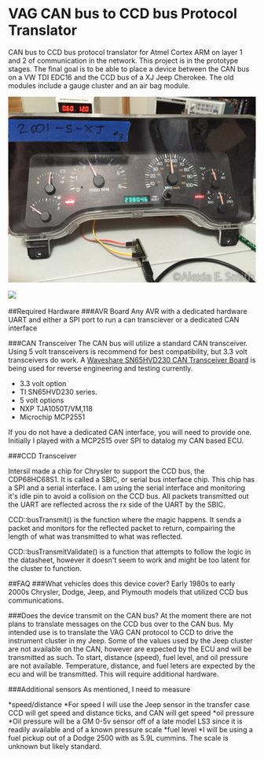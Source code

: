 # VAG CAN bus to CCD bus Protocol Translator
CAN bus to CCD bus protocol translator for Atmel Cortex ARM on layer 1 and 2 of communication in the network.  This project is in the prototype stages.  The final goal is to be able to place a device between the CAN bus on a VW TDI EDC16 and the CCD bus of a XJ Jeep Cherokee.  The old modules include a gauge cluster and an air bag module.

![](docs/images/example.jpg)

![](docs/images/gaugewiggle.gif)

##Required Hardware
###AVR Board
Any AVR with a dedicated hardware UART and either a SPI port to run a can transciever or a dedicated CAN interface

###CAN Transceiver
The CAN bus will utilize a standard CAN transceiver.  Using 5 volt transceivers is recommend for best compatibility, but 3.3 volt transceivers do work. A [Waveshare SN65HVD230 CAN Transceiver Board](https://www.amazon.com/gp/product/B00KM6XMXO/) is being used for reverse engineering and testing currently.

* 3.3 volt option
 * TI SN65HVD230 series.
* 5 volt options
 * NXP TJA1050T/VM,118
 * Microchip MCP2551
 
If you do not have a dedicated CAN interface, you will need to provide one. Initially I played with a MCP2515 over SPI to datalog my CAN based ECU.
 
###CCD Transceiver

Intersil made a chip for Chrysler to support the CCD bus, the CDP68HC68S1. It is called a SBIC, or serial bus interface chip. This chip has a SPI and a serial interface. I am using the serial interface and monitoring it's idle pin to avoid a collision on the CCD bus. All packets transmitted out the UART are reflected across the rx side of the UART by the SBIC.

CCD::busTransmit() is the function where the magic happens. It sends a packet and monitors for the reflected packet to return, compairing the length of what was transmitted to what was reflected.

CCD::busTransmitValidate() is a function that attempts to follow the logic in the datasheet, however it doesn't seem to work and might be too latent for the cluster to function.

##FAQ
###What vehicles does this device cover?
Early 1980s to early 2000s Chrysler, Dodge, Jeep, and Plymouth models that utilized CCD bus communications.

###Does the device transmit on the CAN bus?
At the moment there are not plans to translate messages on the CCD bus over to the CAN bus.  My intended use is to translate the VAG CAN protocol to CCD to drive the instrument cluster in my Jeep. Some of the values used by the Jeep cluster are not available on the CAN, however are expected by the ECU and will be transmitted as such. To start, distance (speed), fuel level, and oil pressure are not available. Temperature, distance, and fuel leters are expected by the ecu and will be transmitted. This will require additional hardware.

###Additional sensors
As mentioned, I need to measure 

*speed/distance
 *For speed I will use the Jeep sensor in the transfer case CCD will get speed and distance ticks, and CAN will get speed
*oil pressure
 *Oil pressure will be a GM 0-5v sensor off of a late model LS3 since it is readily available and of a known pressure scale
*fuel level
 *I will be using a fuel pickup out of a Dodge 2500 with as 5.9L cummins. The scale is unknown but likely standard.

